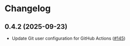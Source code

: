 # Changelog

## 0.4.2 (2025-09-23)

* Update Git user configuration for GitHub Actions ([#145](https://github.com/CloudPirates-io/helm-charts/pull/145))
